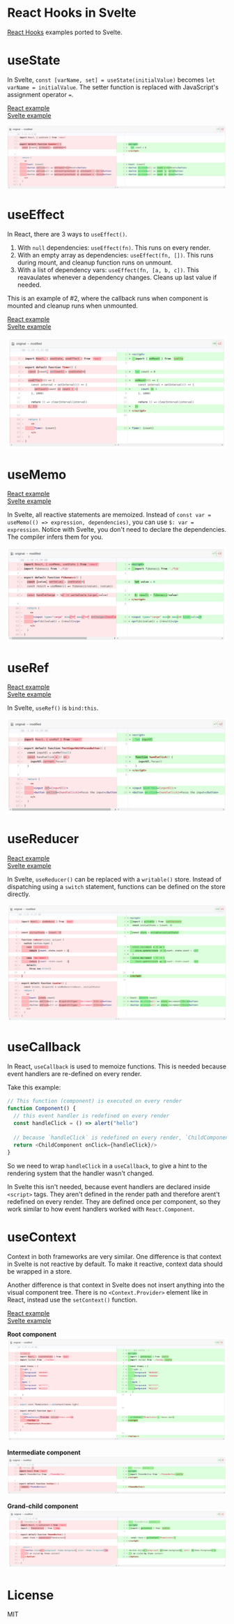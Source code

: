# React Hooks in Svelte

[React Hooks](https://reactjs.org/docs/hooks-intro.html) examples ported to Svelte.

# useState

In Svelte, `const [varName, set] = useState(initialValue)` becomes `let varName = initialValue`. The setter function is replaced with JavaScript's assignment operator `=`.  

[React example](/use-state/react/src/Counter.js)<br/>
[Svelte example](/use-state/svelte/src/Counter.svelte)

![Diff of useState](/images/useState.jpeg?raw=true)

# useEffect

In React, there are 3 ways to `useEffect()`.

1. With `null` dependencies: `useEffect(fn)`. This runs on every render.
2. With an empty array as dependencies: `useEffect(fn, [])`. This runs during mount, and cleanup function runs on unmount.
3. With a list of dependency vars: `useEffect(fn, [a, b, c])`. This reavaulates whenever a dependency changes. Cleans up last value if needed.

This is an example of #2, where the callback runs when component is mounted and cleanup runs when unmounted.

[React example](/use-effect/react/src/Timer.js)<br/>
[Svelte example](/use-effect/svelte/src/Timer.svelte)

![Diff of useEffect](/images/useEffect.png?raw=true)

# useMemo

[React example](/use-memo/react/src/Fibonacci.js)<br/>
[Svelte example](/use-memo/svelte/src/Fibonacci.svelte)

In Svelte, all reactive statements are memoized. Instead of `const var = useMemo(() => expression, dependencies)`, you can use `$: var = expression`. Notice with Svelte, you don't need to declare the dependencies. The compiler infers them for you.

![Diff of useMemo](/images/useMemo.jpeg?raw=true)

# useRef

[React example](/use-ref/react/src/TextInputWithFocusButton.js)<br/>
[Svelte example](/use-ref/svelte/src/TextInputWithFocusButton.svelte)

In Svelte, `useRef()` is `bind:this`.

![Diff of useRef](/images/useRef.jpeg?raw=true)

# useReducer

[React example](/use-reducer/react/src/Counter.js)<br/>
[Svelte example](/use-reducer/svelte/src/Counter.svelte)

In Svelte, `useReducer()` can be replaced with a `writable()` store. Instead of dispatching using a `switch` statement, functions can be defined on the store directly.

![Diff of useReducer](/images/useReducer.png?raw=true)

# useCallback

In React, `useCallback` is used to memoize functions. This is needed because event handlers are re-defined on every render.

Take this example:

```js
// This function (component) is executed on every render
function Component() {
  // this event handler is redefined on every render
  const handleClick = () => alert("hello")
  
  // because `handleClick` is redefined on every render, `ChildComponent` will be re-rendered too. Because its `onClick` prop is considered changed.
  return <ChildComponent onClick={handleClick}/>
}
```

So we need to wrap `handleClick` in a `useCallback`, to give a hint to the rendering system that the handler wasn't changed.

In Svelte this isn't needed, because event handlers are declared inside `<script>` tags. They aren't defined in the render path and therefore arent't redefined on every render. They are defined once per component, so they work similar to how event handlers worked with `React.Component`.

# useContext

Context in both frameworks are very similar. One difference is that context in Svelte is not reactive by default. To make it reactive, context data should be wrapped in a store.

Another difference is that context in Svelte does not insert anything into the visual component tree. There is no `<Context.Provider>` element like in React, instead use the `setContext()` function.

[React example](/use-context/react/src/App.js)<br/>
[Svelte example](/use-context/svelte/src/App.svelte)

**Root component**
![Diff of useEffect App](/images/useContext-app.png?raw=true)

**Intermediate component**
![Diff of useEffect Toolbar](/images/useContext-toolbar.png?raw=true)

**Grand-child component**
![Diff of useEffect ThemedButton](/images/useContext-themedbutton.png?raw=true)

# License

MIT
